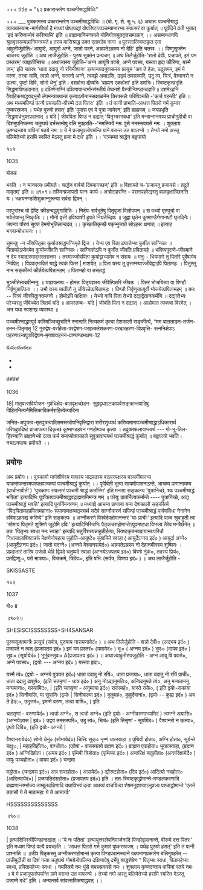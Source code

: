 +++
title = "६२ प्रकारान्तरेण पञ्चमीश्राद्धविधिः"

+++
___ पुत्रकामस्य प्रकारान्तरेण पञ्चमीश्राद्धविधिः ॥ (बो. गृ. शे. सू ५. ६) अथातः पञ्चमीश्राद्धं व्याख्यास्यामः-मार्गशीर्ष्या है माध्यां प्रोष्ठपद्यां वोपरिष्टात्पञ्चम्यामारभ्य संवत्सरं वा कुर्यात् ॥ पूर्वदिने व्रती भूयात् 'इदं करिष्याम्येवं करिष्यामि' इति ॥ ब्राह्मणानिमन्त्रयते योनिगोत्रश्रुतवृत्तसम्पन्नान् ।। असम्बन्धानपि श्रुतवृत्तसम्पन्नानिमन्त्रयते॥ तस्य मासिश्राद्ध उक्त एतावदेव नाना ॥ पुरस्तात्स्विष्टकृत एता आहुतीर्जुहोति–'आयुष्टे, आयुर्दा अग्ने, जातो यदने, अन्नपतेऽन्नस्य नो देहि' इति चतस्रः ।। विष्णुसूक्तेन चान्नस्य जुहोति ॥ अथ लाजैर्जुहोति - पुरुष सूक्तेन प्रत्यचम् ॥ अथ तिलैर्जुहोति-'शलो देवीः, प्रजापते, इमं यम प्रस्तरम्' व्याहृतीभिश्च ॥ अथाज्यस्य जुहोति–'अग्न आयूंषि पवसे, अग्ने पवस्व, यस्त्वा हृदा कीरिणा, यस्मै त्वम्' इति चतस्रः ‘धाता ददातु नो रयिमीशानः' इत्यान्तादनुवाकस्य प्रत्यूचं 'अव ते हेडः, उदुत्तमम्, इमं मे वरुण, तत्त्वा यामि, त्वन्नो अग्ने, सत्वनो अग्ने, त्वमझे अयाऽसि, उद्वयं तमसस्परि, उदु त्य, चित्रं, वैश्वानरो न ऊत्या, पृष्टो दिवि, सोमो धेनु' इति। दशहोत्रा द्यैष्षभिः ‘ब्राह्मण एकहोता' इति दशभिः। स्विष्टकृत्प्रभृति सिद्धमापिण्डदानात् ॥ दक्षिणेनाग्निं दक्षिणायान्दर्भान्संस्तीर्य तेष्वनशे पैस्त्रीन्पिण्डान्ददाति॥ दशमेऽहनि वैवाहिकश्राद्धवद्भूमौ लेपमन्त्रत्रयान्तं कृत्वाऽथैनान्त्संक्षाळनेन त्रिरपसलैः परिषिञ्चति -'ऊर्ज वहन्तीः' इति ॥ अथ मध्यमपिण्डं पत्न्यै प्रयच्छति-वीरम्मे दत्त पितरः' इति ॥ तं पत्नी प्राभाति-आधत्त पितरो गर्भ कुमार पुष्करस्रजम् । यथेह पुरुषो हसत्' इति 'पुमांस एव मे पुत्रा जायेरन्' इति ब्राह्मणम् ॥ जयप्रभृति सिद्धमाधेनुवरप्रदानात् ॥ यदि | जीवपिता पिण्डं न दद्यात् 'पितृभ्यस्स्वधा' इति मन्त्रान्सनमय्य प्राचीमुदीची वा दिशमुपनिष्क्रम्य चतुष्पथे दर्भस्तम्बेषु बलि मुपहरति--'नमस्त्रियै नमः पुंसे नमस्सवयसे नमः । शुक्लाय कृष्णदन्ताय पापिनां पतये नमः ॥ ये मे प्रजामुपलोपयन्ति ग्रामे वसन्त उत वाऽरण्ये । तेभ्यो नमो अस्तु बलिमेतेभ्यो हरामि स्वस्ति मेऽस्तु प्रजां मे दधे' इति ।। ‘पञ्चम्यां श्राद्धेन बह्वपत्यो

१०१

1035

बोकब्र

भवति । न चानपत्यः प्रमीयते। श्राद्धेन वार्षयो दिवमागच्छन्' इति ॥ विज्ञायते च-'प्रजामनु प्रजायसे। तदुते मामृतम्' इति ॥ ॥१०१॥ तस्मिन्प्रजापतौ यत्नः कार्यः। अत्रोदाहरन्ति - परानपहरेद्यस्तु बालवृक्षाञ्छिनत्ति यः। भक्षयनण्डशिशुकान्गुरून्या सर्वदा द्विषन् ।

परपुत्रांश्च यो द्वेष्टि क्रीडन्बद्धमृगादिभिः । निर्दयः सर्वभूतेषु पितृपूजां विलोपयन् ॥ स वथ्यो मृतपुत्रो वा भवेत्तेषान्तु निष्कृतिः ।। मौनी वृत्ती हविष्याशी हूयते नियतेन्द्रियः ॥ जुह्वा घृतेन कूष्माण्डैर्गणानष्टौ घृतदिनैः। जपन्वा पौरुषं सूक्तं हेमगोभूतिलान्ददत् ।। कृच्छातिकृच्छै पकृन्मुच्यते सोऽहसः क्षणात् ॥ इत्याह भगवान्बोधायनः ।।

सुमन्तुः -न जीवपितृकः कुर्यातश्राद्धमग्निमृते द्विज । येभ्य एव पिता ढ्यात्तेभ्यः कुर्वीत साग्निकः ॥ पितामहेऽप्येवमेव कुर्याज्जीवति साग्निकः। साग्निकोऽपि न कुर्वीत जीवति प्रपितामहे ॥ भविष्यपुराणे-जीवमाने न देयं स्याद्यस्माद्भरतसत्तम । तस्माज्जीवपिता कुर्याद्वाभ्यामेव न संशयः ॥ मनुः - धियमाणे तु पितरि पूर्वेषामेव निर्वपेत् । विप्रवद्भावितं श्राद्धे स्वकं पितर | माशयेत् ॥ पिता यस्य तु वृत्तस्स्याज्जीवेद्वाऽपि पितामहः । पितुस्तु नाम सङ्कीर्त्य कीर्तयेत्प्रपितामहम् ॥ पितामहो वा तच्छाद्धं

भुञ्जीतेत्यब्रवीन्मनुः ॥ याज्ञवल्क्यः - होमतः पितृयज्ञस्य जीवेत्पितरि जीवतः । पितरं भोजयित्वा वा पिण्डौ निर्वृणुयात्पिता ।। उभौ यस्य व्यतीतौ तु जीवेच्चेत्प्रपितामहः । पिण्डौ निर्वृणुयात्पूर्वी भोजयेत्प्रपितामहम् ॥ यमः -- पित्र्यं जीवपितु!क्तमग्नौ । होमोऽपि पाक्षिकः । येभ्यो वापि पिता तेभ्यो दद्याद्वैतानकर्मणि ॥ दद्यात्तेभ्यः परेभ्यस्तु जीवेच्चेत त्रितयं यदि ॥ आपस्तम्बः- यदि | जीवति पिता न दद्यात् । आहोमात त्यक्त्वा विरमेत् । अत्र यथा स्वशाख व्यवस्था ॥

पञ्चमीश्नाद्धात्पूर्व कस्मिञ्चिच्छुभदिने स्नानादि नित्यकर्म कृत्वा देशकालौ सङ्कीर्त्य, “मम बालताडन-तर्जन-हनन-पितृमातृ 12 गुरुद्वेष-परहिंसा-परद्वेषण-परहृत्क्लेशकरण-परदारहरण-विप्रवृत्ति- रत्ननिक्षेपाऽ पहरणाऽन्यपुत्रविद्वेषण-मृगशावहनन-प्राण्यण्डभक्षण-12

కుమచంకలు

-

-

కళకళ

1036

18| मातृवत्सवियोजन-गुर्वधिक्षेप-बालवृक्षच्छेदन- सुहृद्वधाऽटकापर्वसङ्क्रान्त्यादिषु विहितनित्यनैमित्तिकादिकर्मराहित्येत्यादिना

जनित-अपुत्रत्व-मृतपुत्रत्वादिसमस्तदोषनिवृत्तिद्वारा शरीरशुध्यर्थ करिष्यमाणपञ्चमीश्राद्धाऽधिकारार्थ परिषदुपदिष्टं प्राजापत्या दिकृच्छं कूष्माण्डहवनं गणहोमञ्च कृत्वा । तदुक्तफलावाप्त्यर्थ --- गो-भू-तिल-हिरण्यानि ब्राह्मणेभ्यो दत्वा कर्म समाप्योक्तकाले सुपुत्रावाप्त्यर्थ पञ्चमीश्राद्धं कुर्यात् ॥ बह्वपत्यो भवति। नचाऽनपत्यः प्रमीयते ।।
## प्रयोगः
अथ प्रयोगः।। पुत्रकामो मार्गशीर्षस्य माघस्य भाद्रपदस्य वाऽपरपक्षस्य पञ्चमीमारभ्य यावत्संवत्सरमपरपक्षपञ्चम्यां पञ्चमीश्राद्धं कुर्यात् ।। पूर्वेार्बती भूत्वा सायमौपासनाऽन्ते, आचम्य प्राणानायम्य (प्राचीनावीती ) 'पुत्रकामः संवत्सरं पञ्चमी श्राद्धं कर्तास्मि' इति मनसा सङ्कल्प्य 'पुत्रानिच्छे, श्वः पञ्चमीश्राद्धं भविता' इत्यादिभिः पूर्वोक्तपञ्चमीश्राद्धवद्राह्मणनिमन्त्र णम् ॥ परेयुः प्रातर्नित्यकर्मान्ते ---- पुत्रानिच्छे, अद्य पञ्चमीश्राद्धं भवति' इत्यादि पुनर्निमन्त्रणम् ॥ मध्याह्ने आचम्य प्राणाना यम्य देशकालौ सङ्कीर्त्य “पितृपितामहप्रपितामहानां० रूपाणामक्षय्यतृप्त्यर्थ सदैवं साग्नौकरणं सपिण्डं पञ्चमीश्राद्धं पार्वणविधा नेनानेन हविषाऽहमद्य करिष्ये” इति सङ्कल्पः ॥ अग्नौकरणे विश्वेदेवहोमानन्तरं 'याः प्राचीः' इत्यादि पञ्च स्रुवाहुती त्वा 'सोमाय पितृमते शुष्मिणे जुहोमि हविः' इत्यादिभिस्त्रिभिः पैतृकचरुहोमान्तेऽपूपमष्टधा विभज्य तैरेव मन्त्रैर्छनेत् ॥ ततः 'पितृभ्यः स्वधा नमः स्वाहा' इत्यादि चतुर्विशत्यन्नाहुतीर्हत्वा, स्विष्टकृतमवदायान्तःपरिधौ निधायाऽवशिष्टचरूं मेक्षणेनोपहत्य जुहोति-आयुष्टे० सुवामिते स्वाहा ( आयुर्देऽग्नय इदं० ) आयुर्दा अग्ने० (आयुर्देऽग्नय इदं० ) जातो यदग्ने० (अग्नये वैश्वानरायेदं०) अन्नपतेऽन्नस्य नो देहानमीवस्य शुष्मिणः । प्रप्रदातारं तारिष उर्जन्नो धेहि द्विपदे चतुष्पदे स्वाहा (अग्नयेऽन्नपतय इद०) विष्णो र्नुकं०, तदस्य प्रियं०, प्रतद्विष्णुः०, परो मात्रया०, विचक्रमे, त्रिदेवः०, इति षभिः (सर्वत्र, विष्णव इदं० ) ॥ अथ लाजैर्जुहोति -

SKISSASTE

१०२

1037

बो० ब्र

॥१०२॥

SHESISCISSSSSSSS+SH4SANSAR

पुरुषसूक्तमन्त्रैः प्रत्यूचं (सर्वत्र, पुरुषाय नारायणायेदं० ) ॥ अथ तिलैर्जुहोति - शन्नो देवीः० (अद्भय इदं० ) प्रजापते न त्वत् (प्रजापतय इदं० ) इमं यम प्रस्तरं० (यमायेदं० ) भूः० ( अग्नय इदं० ) भुवः० (वायव इदं० ) सुवः० (सूर्यायेदं० ) भूर्भुवस्सुवः० A(प्रजापतय इदं० ) ॥ अथाज्याहुतीरुपजुहोति - अग्न आयू षि पवसे०, अग्ने पवस्व०, (द्वयोः --- अग्नय इदं० ) यस्त्वा हृदा०,

यस्मै त्वं० (द्वयोः - अग्नये पुत्रवत इदं०) धाता ददातु नो रयिं०, धाता प्रजाया०, धाता ददातु नो रयिं प्राची०, धाता ददातु दाशुषे०, (इति चतमृणां - धात्र इदं० ) अनु नोऽद्यानुमतिः०, अन्विदनुमते त्वं०, अनु मन्यतामनु मन्यमाना०, यस्यामिद०, | (इति चतसृणां - अनुमत्या इदं०) राकामहं०, यास्ते राके०, ( इति द्वयोः-राकाया इदं० ) सिनीवालि, या सुपाणिः (द्वयोः | सिनीवाल्या इदं० ) कुहूमहं०, कुहूर्देवानां०, (द्वयोः -- कुह्वा इदं० ) अव ते हेड:०, उदुत्तमं०, इमम्मे वरुण, तत्वा यामि०, ( इति

चतसृणां - वरुणायेदं० ) त्वन्नो अग्ने०, स त्वन्नो अग्ने० (इति द्वयोः - अग्नीवरुणाभ्यामिदं ) त्वमग्ने अयासि० (अग्नयेऽयस | इदं० ) उद्वयं तमसस्परि०, उदु त्यं०, चित्रं० (इति तिसृणां - सूर्यायेदं० ) वैश्वानरो न ऊत्या०, पृष्टो दिवि०, (इति द्वयोः- अग्नये |

वैश्वानरायेदं०) सोमो धेनुं० (सोमायेदं०) चित्तिः सुक्० नृम्णं धात्स्वाहा ॥ पृथिवी होता०, अग्नि होता०, सूर्यन्ते चक्षुः०, | महाहविर्होता०, वाग्धोता० (एतेषां - वाचस्पतये ब्रह्मण इदं० ) ब्राह्मण एकहोता० भूयात्स्वाहा, (ब्रह्मण इदं० ) अग्निदिहोता। (अमय इदं० ) पृथिवी त्रिहोता० (पृथिव्या इदं० ) अन्तरिक्षं चतुर्होता० (अन्तरिक्षायेदै० ) वायुः पञ्चहोता० ( वायव इदं० ) चन्द्रमा

षड्ढोता० (चन्द्रमस इदं०) अन्न सप्तहोता० ( अन्नायेदं० ) द्यौरष्टहोता० (दिव इदं०) आदित्यो नवहोता० (आदित्यायेदं०) | प्रजापतिर्दशहोता० (प्रजापतय इदं०) इति । ततः स्विष्टकृद्धोमान्ते-मण्डलकरणादि ब्राह्मणान्सम्भोज्य ताम्बूलदक्षिणादि यथाविभवं दत्वा अक्षय्यं वाचयित्वा शेषमनुज्ञाप्याऽनुव्रज्य पश्चाद्धोमान्ते 'एतत्ते ततासौ ये ते मातामहाः ये ते आचार्याः'

HSSSSSSSSSSSSSS

॥१०॥

1038

| इत्यादिभिस्त्रीपिण्डान्दद्यात् ॥ 'ये नः पतिता' इत्यायुत्तरलेपनिमार्जनादि पिण्डोद्वासनान्ते, वीरम्मे दत्त पितरः' इति मध्यम पिण्डं पल्यै प्रयच्छति । 'आधत्त पितरो गर्भ कुमारं पुष्करस्रजम् । यथेह पुरुषो हसत्' इति तं पत्नी प्राश्नाति ॥ ॥जीव पितृकस्तु अग्नौकरणहोमान्तं कृत्वा पिण्डप्रदानस्थाने वक्ष्यमाणप्रकारेण बलिमुपहरेत् -- प्राचीमुदीची वा दिशं गत्वा चतुष्पथे गोमयेनोपलिप्य दक्षिणाग्रेषु दर्भेषु श्राद्धशेषेण " पितृभ्यः स्वधा, पितामहेभ्यः स्वधा, प्रपितामहेभ्यः स्वधा । नमस्त्रियै नमः पुंसे नमस्सवयसे नमः । शुक्लाय कृष्णदन्ताय पापिनां पतये नमः ॥ ये मे प्रजामुपलोपयन्ति ग्रामे वसन्त उत वापरण्ये । तेभ्यो नमो अस्तु बलिमेतेभ्यो हरामि स्वस्ति मेऽस्तु प्रजाम्मे दधे” इति । अन्यत्सर्व सांवत्सरिकश्राद्धवत् ।।